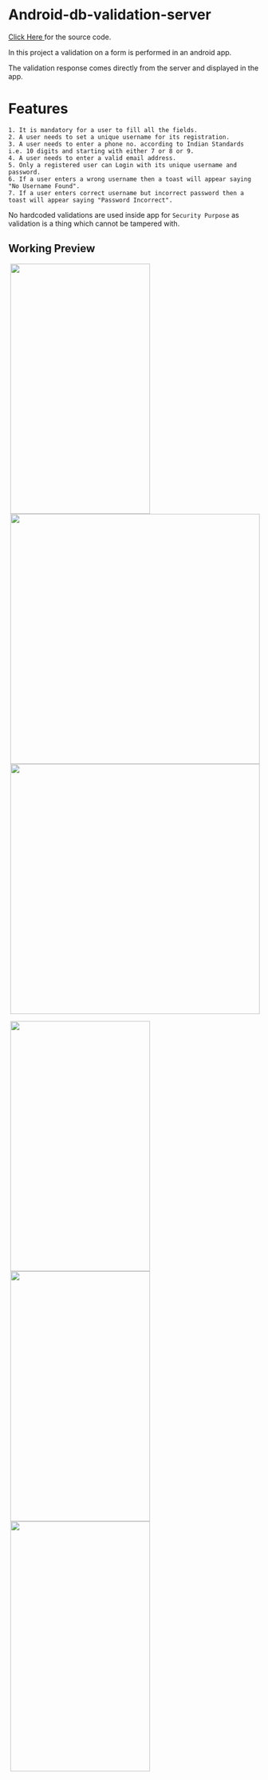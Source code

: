 # Android-db-validation-server

<a href="https://github.com/mittalHimanshu/Android-db-validation-server/blob/master/index.jsp"> Click Here </a> for the source code.

In this project a validation on a form is performed in an android app.

The validation response comes directly from the server and displayed in the app.

# Features

```
1. It is mandatory for a user to fill all the fields.
2. A user needs to set a unique username for its registration.
3. A user needs to enter a phone no. according to Indian Standards i.e. 10 digits and starting with either 7 or 8 or 9.
4. A user needs to enter a valid email address.
5. Only a registered user can Login with its unique username and password.
6. If a user enters a wrong username then a toast will appear saying "No Username Found".
7. If a user enters correct username but incorrect password then a toast will appear saying "Password Incorrect". 
```
No hardcoded validations are used inside app for `Security Purpose` as validation is a thing which cannot be tampered with.

## Working Preview

<p float="left">
<img src="https://mittalhimanshu151.000webhostapp.com/Images/MyNotes%20App/1.png" width="280" height="500" hspace="4"/>
<img src="https://mittalhimanshu151.000webhostapp.com/Images/MyNotes%20App/2.png" height="500" hspace="4"/>
<img src="https://mittalhimanshu151.000webhostapp.com/Images/MyNotes%20App/3.png" height="500" hspace="4"/>
</p>
<p float="left">
<img src="https://mittalhimanshu151.000webhostapp.com/Images/MyNotes%20App/4.png" width="280" height="500" hspace="4"/>
<img src="https://mittalhimanshu151.000webhostapp.com/Images/MyNotes%20App/5.png" width="280" height="500" hspace="4"/>
<img src="https://mittalhimanshu151.000webhostapp.com/Images/MyNotes%20App/6.png" width="280" height="500" hspace="4"/>
</p>

